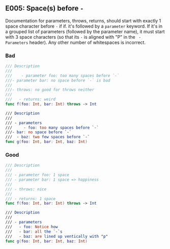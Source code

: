 ## E005: Space(s) before `-`


Documentation for parameters, throws, returns, should start with exactly 1 space
character before `-` if if.  it's followed by a `parameter` keyword. If it's in
a grouped list of parameters (followed by the parameter name), it must start
with 3 space characters (so that its `-` is aligned with "P" in the
` - Parameters` header).  Any other number of whitespaces is incorrect.


### Bad

```swift
/// Description
///
///    - parameter foo: too many spaces before `-`
///- parameter bar: no space before `-` is bad
///
///- throws: no good for throws neither
///
///   - returns: weird
func f(foo: Int, bar: Int) throws -> Int

/// Description
///
/// - parameters
///     - foo: too many spaces before `-`
///- bar: no space before `-`
///  - baz: two few spaces before `-`
func g(foo: Int, bar: Int, baz: Int)
```

### Good

```swift
/// Description
///
/// - parameter foo: 1 space
/// - parameter bar: 1 space => happiness
///
/// - throws: nice
///
/// - returns: 1 space
func f(foo: Int, bar: Int) throws -> Int

/// Description
///
/// - parameters
///   - foo: Notice how
///   - bar: all the `-`s
///   - baz: are lined up ventically with "p"
func g(foo: Int, bar: Int, baz: Int)
```
